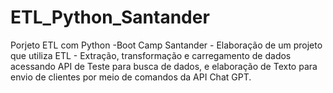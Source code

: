 # ETL_Python_Santander
Porjeto ETL com Python -Boot Camp Santander - Elaboração de um projeto que utiliza ETL - Extração, transformação e carregamento de dados acessando API de Teste para busca de dados, e elaboração de Texto para envio de clientes  por meio de comandos  da  API Chat GPT.  
